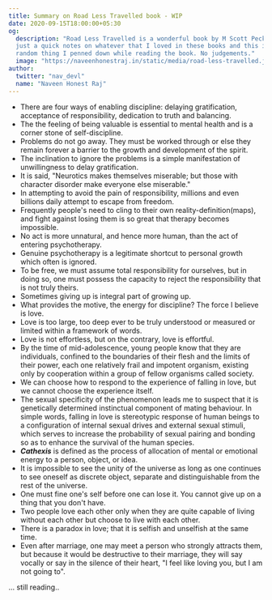 ```yaml
---
title: Summary on Road Less Travelled book - WIP
date: 2020-09-15T18:00:00+05:30
og:
  description: "Road Less Travelled is a wonderful book by M Scott Peck. This post is
  just a quick notes on whatever that I loved in these books and this is just total
  random thing I penned down while reading the book. No judgements."
  image: "https://naveenhonestraj.in/static/media/road-less-travelled.jpg"
author:
  twitter: "nav_devl"
  name: "Naveen Honest Raj"
---
```


* There are four ways of enabling discipline: delaying gratification, acceptance of responsibility, dedication to truth and balancing.
* The the feeling of being valuable is essential to mental health and is a corner stone of self-discipline.
* Problems do not go away. They must be worked through or else they remain forever a barrier to the growth and development of the spirit.
* The inclination to ignore the problems is a simple manifestation of unwillingness to delay gratification.
* It is said, "Neurotics makes themselves miserable; but those with character disorder make everyone else miserable."
* In attempting to avoid the pain of responsibility, millions and even billions daily attempt to escape from freedom.
* Frequently people's need to cling to their own reality-definition(maps), and fight against losing them is so great that therapy becomes impossible.
* No act is more unnatural, and hence more human, than the act of entering psychotherapy.
* Genuine psychotherapy is a legitimate shortcut to personal growth which often is ignored.
* To be free, we must assume total responsibility for ourselves, but in doing so, one must possess the capacity to reject the responsibility that is not truly theirs.
* Sometimes giving up is integral part of growing up.
* What provides the motive, the energy for discipline? The force I believe is love.
* Love is too large, too deep ever to be truly understood or measured or limited within a framework of words.
* Love is not effortless, but on the contrary, love is effortful.
* By the time of mid-adolescence, young people know that they are individuals, confined to the boundaries of their flesh and the limits of their power, each one relatively frail and impotent organism, existing only by cooperation within a group of fellow organisms called society.
* We can choose how to respond to the experience of falling in love, but we cannot choose the experience itself.
* The sexual specificity of the phenomenon leads me to suspect that it is genetically determined instinctual component of mating behaviour. In simple words, falling in love is stereotypic response of human beings to a configuration of internal sexual drives and external sexual stimuli, which serves to increase the  probability of sexual pairing and bonding so as to enhance the survival of the human species.
* **_Cathexis_** is defined as the process of allocation of mental or emotional energy to a person, object, or idea.
* It is impossible to see the unity of the universe as long as one continues to see oneself as discrete object, separate and distinguishable from the rest of the universe.
* One must fine one's self before one can lose it. You cannot give up on a thing that you don't have.
* Two people love each other only when they are quite capable of living without each other but choose to live with each other.
* There is a paradox in love; that it is selfish and unselfish at the same time.
* Even after marriage, one may meet a person who strongly attracts them, but because it would be destructive to their marriage, they will say vocally or say in the silence of their heart, "I feel like loving you, but I am not going to".

... still reading..

